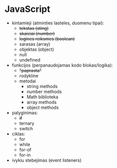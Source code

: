 # JavaScript

- kintamieji (atminties lasteles, duomenu tipai):
    - ~~tekstas (sting)~~
    - ~~skaiciai (number)~~
    - ~~logines reiksmes (boolean)~~
    - sarasas (array)
    - objektas (object)
    - null
    - undefined
- funkcijos (perpanaudojamas kodo blokas/logika):
    - ~~"paprasta"~~
    - rodykline
    - metodai
        - string methods
        - number methods
        - Math biblioteka
        - array methods
        - object methods
- palyginimas:
    - ~~if~~
    - ternary
    - switch
- ciklas:
    - for
    - while
    - for-of
    - for-in
- ivykiu stebejimas (event listeners)